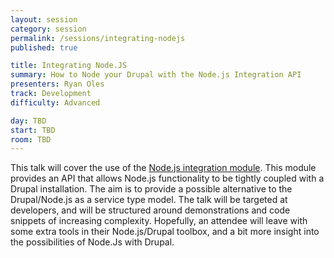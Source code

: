 ```yaml
---
layout: session
category: session
permalink: /sessions/integrating-nodejs
published: true

title: Integrating Node.JS
summary: How to Node your Drupal with the Node.js Integration API
presenters: Ryan Oles
track: Development
difficulty: Advanced

day: TBD
start: TBD
room: TBD
---
```


This talk will cover the use of the [Node.js integration module](http://drupal.org/project/nodejs). This module provides an API that allows Node.js functionality to be tightly coupled with a Drupal installation. The aim is to provide a possible alternative to the Drupal/Node.js as a service type model. The talk will be targeted at developers, and will be structured around demonstrations and code snippets of increasing complexity. Hopefully, an attendee will leave with some extra tools in their Node.js/Drupal toolbox, and a bit more insight into the possibilities of Node.Js with Drupal.
